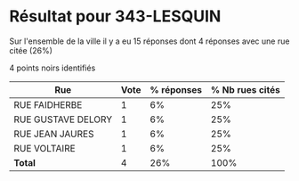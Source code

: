 # Résultat pour 343-LESQUIN

Sur l'ensemble de la ville il y a eu 15 réponses dont 4 réponses avec une rue citée (26%)

4 points noirs identifiés

| Rue | Vote | % réponses | % Nb rues cités|
|-----|------|------------|----------------|
| RUE FAIDHERBE | 1 | 6% | 25%|
| RUE GUSTAVE DELORY | 1 | 6% | 25%|
| RUE JEAN JAURES | 1 | 6% | 25%|
| RUE VOLTAIRE | 1 | 6% | 25%|
| **Total** | 4 | 26% | 100%|
